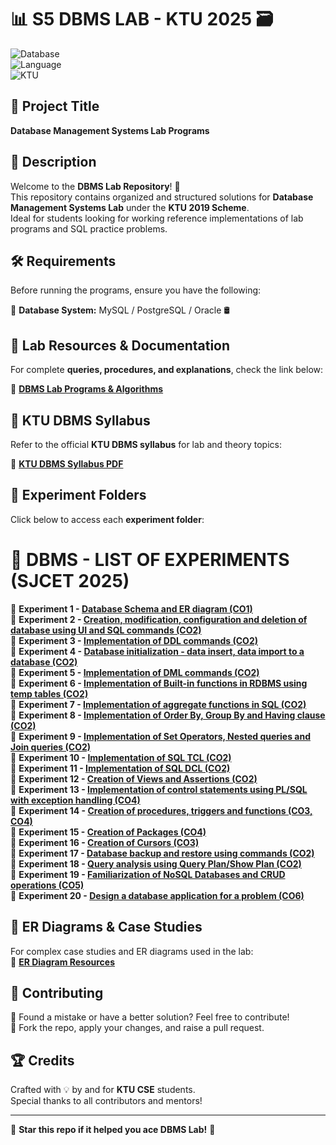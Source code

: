 # 📊 S5 DBMS LAB - KTU 2025 🗃️  

![Database](https://img.shields.io/badge/Database-MySQL%20%7C%20PostgreSQL-blue)  
![Language](https://img.shields.io/badge/Language-SQL%20%7C%20PL/SQL-green)  
![KTU](https://img.shields.io/badge/Scheme-KTU%202019-orange)  

## 📌 Project Title  
**Database Management Systems Lab Programs**  

## 📖 Description  
Welcome to the **DBMS Lab Repository**! 🧠  
This repository contains organized and structured solutions for **Database Management Systems Lab** under the **KTU 2019 Scheme**.  
Ideal for students looking for working reference implementations of lab programs and SQL practice problems.  

## 🛠️ Requirements  
Before running the programs, ensure you have the following:  

🔸 **Database System:** MySQL / PostgreSQL / Oracle 🛢️  

## 📜 Lab Resources & Documentation  
For complete **queries, procedures, and explanations**, check the link below:  

📂 [**DBMS Lab Programs & Algorithms**](https://drive.google.com/drive/folders/1kYKSZQuJ_HDeCuHZYZgaA8iE7k0eeVbT?usp=sharing)

## 📖 KTU DBMS Syllabus  
Refer to the official **KTU DBMS syllabus** for lab and theory topics:  

📄 **[KTU DBMS Syllabus PDF](https://drive.google.com/file/d/1KpT-sA1KYh-KBHoKcuOoZPp_gZBNLh6q/view)**  

## 📂 Experiment Folders  
Click below to access each **experiment folder**:

# 🔹 DBMS - LIST OF EXPERIMENTS (SJCET 2025)

🔹 **Experiment 1 - [Database Schema and ER diagram (CO1)](#)**  
🔹 **Experiment 2 - [Creation, modification, configuration and deletion of database using UI and SQL commands (CO2)](#)**  
🔹 **Experiment 3 - [Implementation of DDL commands (CO2)](#)**  
🔹 **Experiment 4 - [Database initialization - data insert, data import to a database (CO2)](#)**  
🔹 **Experiment 5 - [Implementation of DML commands (CO2)](#)**  
🔹 **Experiment 6 - [Implementation of Built-in functions in RDBMS using temp tables (CO2)](#)**  
🔹 **Experiment 7 - [Implementation of aggregate functions in SQL (CO2)](#)**  
🔹 **Experiment 8 - [Implementation of Order By, Group By and Having clause (CO2)](#)**  
🔹 **Experiment 9 - [Implementation of Set Operators, Nested queries and Join queries (CO2)](#)**  
🔹 **Experiment 10 - [Implementation of SQL TCL (CO2)](#)**  
🔹 **Experiment 11 - [Implementation of SQL DCL (CO2)](#)**  
🔹 **Experiment 12 - [Creation of Views and Assertions (CO2)](#)**  
🔹 **Experiment 13 - [Implementation of control statements using PL/SQL with exception handling (CO4)](#)**  
🔹 **Experiment 14 - [Creation of procedures, triggers and functions (CO3, CO4)](#)**  
🔹 **Experiment 15 - [Creation of Packages (CO4)](#)**  
🔹 **Experiment 16 - [Creation of Cursors (CO3)](#)**  
🔹 **Experiment 17 - [Database backup and restore using commands (CO2)](#)**  
🔹 **Experiment 18 - [Query analysis using Query Plan/Show Plan (CO2)](#)**  
🔹 **Experiment 19 - [Familiarization of NoSQL Databases and CRUD operations (CO5)](#)**  
🔹 **Experiment 20 - [Design a database application for a problem (CO6)](#)**  


## 📘 ER Diagrams & Case Studies  
For complex case studies and ER diagrams used in the lab:  
📂 [**ER Diagram Resources**](https://drive.google.com/drive/folders/1s0s9yqOd-DlrTmuB_tXk9_Ts9hcce0hm?usp=sharing)  

## 🤝 Contributing  
🔹 Found a mistake or have a better solution? Feel free to contribute!  
🔹 Fork the repo, apply your changes, and raise a pull request.  

## 🏆 Credits  
Crafted with 💡 by and for **KTU CSE** students.  
Special thanks to all contributors and mentors!  

---

🌟 **Star this repo if it helped you ace DBMS Lab!** 🌟  
